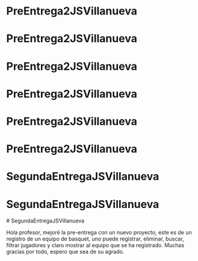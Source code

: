 # PreEntrega2JSVillanueva
# PreEntrega2JSVillanueva
# PreEntrega2JSVillanueva
# PreEntrega2JSVillanueva
# PreEntrega2JSVillanueva
# PreEntrega2JSVillanueva
# SegundaEntregaJSVillanueva
# SegundaEntregaJSVillanueva
#   S e g u n d a E n t r e g a J S V i l l a n u e v a 

Hola profesor, mejoré la pre-entrega con un nuevo proyecto, este es de un registro de un equipo de basquet, uno puede registrar, eliminar, buscar, filtrar jugadores y claro mostrar al equipo que se ha registrado. Muchas gracias por todo, espero que sea de su agrado. 
